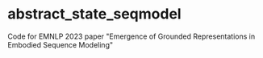 # abstract_state_seqmodel
Code for EMNLP 2023 paper "Emergence of Grounded Representations in Embodied Sequence Modeling"
